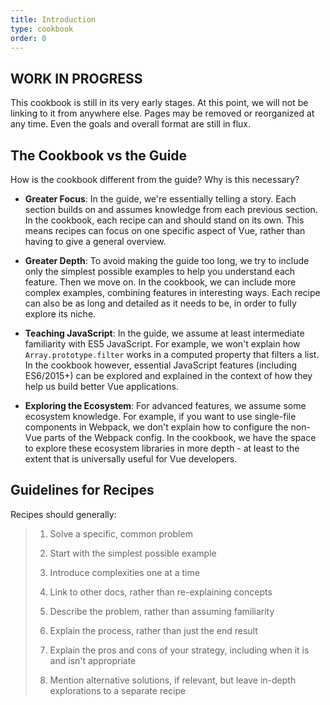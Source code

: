 ```yaml
---
title: Introduction
type: cookbook
order: 0
---
```

## WORK IN PROGRESS

<p class="tip">This cookbook is still in its very early stages. At this point, we will not be linking to it from anywhere else. Pages may be removed or reorganized at any time. Even the goals and overall format are still in flux.</p>

## The Cookbook vs the Guide

How is the cookbook different from the guide? Why is this necessary?

- **Greater Focus**: In the guide, we're essentially telling a story. Each section builds on and assumes knowledge from each previous section. In the cookbook, each recipe can and should stand on its own. This means recipes can focus on one specific aspect of Vue, rather than having to give a general overview.

- **Greater Depth**: To avoid making the guide too long, we try to include only the simplest possible examples to help you understand each feature. Then we move on. In the cookbook, we can include more complex examples, combining features in interesting ways. Each recipe can also be as long and detailed as it needs to be, in order to fully explore its niche.

- **Teaching JavaScript**: In the guide, we assume at least intermediate familiarity with ES5 JavaScript. For example, we won't explain how `Array.prototype.filter` works in a computed property that filters a list. In the cookbook however, essential JavaScript features (including ES6/2015+) can be explored and explained in the context of how they help us build better Vue applications.

- **Exploring the Ecosystem**: For advanced features, we assume some ecosystem knowledge. For example, if you want to use single-file components in Webpack, we don't explain how to configure the non-Vue parts of the Webpack config. In the cookbook, we have the space to explore these ecosystem libraries in more depth - at least to the extent that is universally useful for Vue developers.

## Guidelines for Recipes

Recipes should generally:

> 1. Solve a specific, common problem
> 
> 2. Start with the simplest possible example
> 
> 3. Introduce complexities one at a time
> 
> 4. Link to other docs, rather than re-explaining concepts
> 
> 5. Describe the problem, rather than assuming familiarity
> 
> 6. Explain the process, rather than just the end result
> 
> 7. Explain the pros and cons of your strategy, including when it is and isn't appropriate
> 
> 8. Mention alternative solutions, if relevant, but leave in-depth explorations to a separate recipe